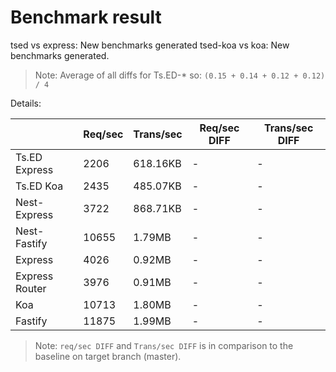# Benchmark result

tsed vs express: New benchmarks generated
tsed-koa vs koa: New benchmarks generated.

> Note: 
> Average of all diffs for Ts.ED-* so: `(0.15 + 0.14 + 0.12 + 0.12) / 4`

Details:

|                | Req/sec | Trans/sec | Req/sec DIFF | Trans/sec DIFF |
| -------------- | ------- | --------- | ------------ | -------------- |
| Ts.ED Express  | 2206    | 618.16KB  | -            | -              |
| Ts.ED Koa      | 2435    | 485.07KB  | -            | -              |
| Nest-Express   | 3722    | 868.71KB  | -            | -              |
| Nest-Fastify   | 10655   | 1.79MB    | -            | -              |
| Express        | 4026    | 0.92MB    | -            | -              |
| Express Router | 3976    | 0.91MB    | -            | -              |
| Koa            | 10713   | 1.80MB    | -            | -              |
| Fastify        | 11875   | 1.99MB    | -            | -              |

> Note:
> `req/sec DIFF` and `Trans/sec DIFF` is in comparison to the baseline on target branch (master).